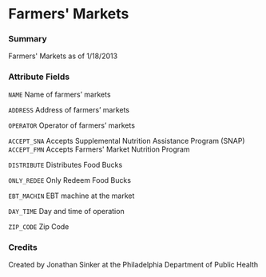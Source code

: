 # Farmers' Markets

### Summary
Farmers' Markets as of 1/18/2013

### Attribute Fields
`NAME` Name of farmers’ markets

`ADDRESS` Address of farmers’ markets

`OPERATOR` Operator of farmers’ markets

`ACCEPT_SNA` Accepts Supplemental Nutrition Assistance Program (SNAP) 
`ACCEPT_FMN` Accepts Farmers' Market Nutrition Program

`DISTRIBUTE` Distributes Food Bucks

`ONLY_REDEE` Only Redeem Food Bucks

`EBT_MACHIN` EBT machine at the market 

`DAY_TIME` Day and time of operation 

`ZIP_CODE` Zip Code

### Credits
Created by Jonathan Sinker at the Philadelphia Department of Public Health